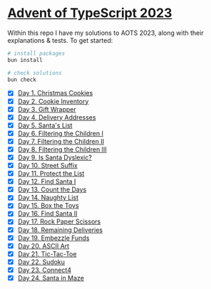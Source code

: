 # [Advent of TypeScript 2023](https://typehero.dev/aot-2023)

Within this repo I have my solutions to AOTS 2023, along with their explanations & tests. To get started:

```bash
# install packages
bun install

# check solutions
bun check
```

- [x] [Day 1. Christmas Cookies](https://typehero.dev/challenge/day-1)
- [x] [Day 2. Cookie Inventory](https://typehero.dev/challenge/day-2)
- [x] [Day 3. Gift Wrapper](https://typehero.dev/challenge/day-3)
- [x] [Day 4. Delivery Addresses](https://typehero.dev/challenge/day-4)
- [x] [Day 5. Santa's List](https://typehero.dev/challenge/day-5)
- [x] [Day 6. Filtering the Children I](https://typehero.dev/challenge/day-6)
- [x] [Day 7. Filtering the Children II](https://typehero.dev/challenge/day-7)
- [x] [Day 8. Filtering the Children III](https://typehero.dev/challenge/day-8)
- [x] [Day 9. Is Santa Dyslexic?](https://typehero.dev/challenge/day-9)
- [x] [Day 10. Street Suffix](https://typehero.dev/challenge/day-10)
- [x] [Day 11. Protect the List](https://typehero.dev/challenge/day-11)
- [x] [Day 12. Find Santa I](https://typehero.dev/challenge/day-12)
- [x] [Day 13. Count the Days](https://typehero.dev/challenge/day-13)
- [x] [Day 14. Naughty List](https://typehero.dev/challenge/day-14)
- [x] [Day 15. Box the Toys](https://typehero.dev/challenge/day-15)
- [x] [Day 16. Find Santa II](https://typehero.dev/challenge/day-16)
- [x] [Day 17. Rock Paper Scissors](https://typehero.dev/challenge/day-17)
- [x] [Day 18. Remaining Deliveries](https://typehero.dev/challenge/day-18)
- [x] [Day 19. Embezzle Funds](https://typehero.dev/challenge/day-19)
- [x] [Day 20. ASCII Art](https://typehero.dev/challenge/day-20)
- [x] [Day 21. Tic-Tac-Toe](https://typehero.dev/challenge/day-21)
- [x] [Day 22. Sudoku](https://typehero.dev/challenge/day-22)
- [x] [Day 23. Connect4](https://typehero.dev/challenge/day-23)
- [x] [Day 24. Santa in Maze](https://typehero.dev/challenge/day-24)
